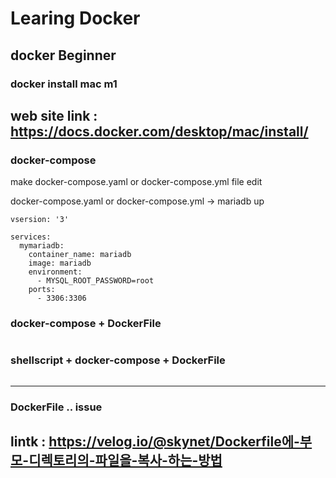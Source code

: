 # Learing Docker

docker Beginner
-----
### docker install mac m1
web site
link : https://docs.docker.com/desktop/mac/install/
-----

### docker-compose

make docker-compose.yaml or docker-compose.yml file edit

docker-compose.yaml or docker-compose.yml -> mariadb up
```
vsersion: '3'

services:
  mymariadb:
    container_name: mariadb
    image: mariadb
    environment:
      - MYSQL_ROOT_PASSWORD=root
    ports:
      - 3306:3306
```
### docker-compose + DockerFile
```
```

### shellscript + docker-compose + DockerFile
```
```
-----
### DockerFile .. issue

lintk : https://velog.io/@skynet/Dockerfile에-부모-디렉토리의-파일을-복사-하는-방법
-----